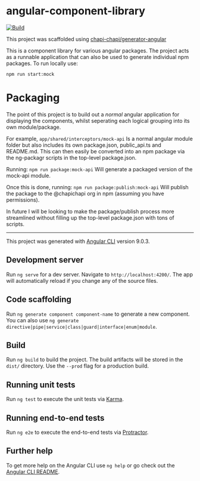 # angular-component-library
[![Build](https://github.com/chapi-chapi/angular-component-library/workflows/Build/badge.svg)](https://github.com/chapi-chapi/angular-component-library/actions?query=workflow%3ABuild)

This project was scaffolded using [chapi-chapi/generator-angular](https://github.com/chapi-chapi/generator-angular)

This is a component library for various angular packages.
The project acts as a runnable application that can also be used to generate individual npm packages.
To run locally use:

```npm run start:mock```

# Packaging
The point of this project is to build out a _normal_ angular application for displaying the components, whilst seperating each logical grouping into its own module/package.

For example,
`app/shared/interceptors/mock-api`
Is a normal angular module folder but also includes its own package.json, public_api.ts and README.md.
This can then easily be converted into an npm package via the ng-packagr scripts in the top-level package.json.

Running:
```npm run package:mock-api```
Will generate a packaged version of the mock-api module.

Once this is done, running:
```npm run package:publish:mock-api```
Will publish the package to the @chapichapi org in npm (assuming you have permissions).

In future I will be looking to make the package/publish process more streamlined without filling up the top-level package.json with tons of scripts.


--------------------------------------------------------------------------------------------------------------------------------------------------------

This project was generated with [Angular CLI](https://github.com/angular/angular-cli) version 9.0.3.

## Development server

Run `ng serve` for a dev server. Navigate to `http://localhost:4200/`. The app will automatically reload if you change any of the source files.

## Code scaffolding

Run `ng generate component component-name` to generate a new component. You can also use `ng generate directive|pipe|service|class|guard|interface|enum|module`.

## Build

Run `ng build` to build the project. The build artifacts will be stored in the `dist/` directory. Use the `--prod` flag for a production build.

## Running unit tests

Run `ng test` to execute the unit tests via [Karma](https://karma-runner.github.io).

## Running end-to-end tests

Run `ng e2e` to execute the end-to-end tests via [Protractor](http://www.protractortest.org/).

## Further help

To get more help on the Angular CLI use `ng help` or go check out the [Angular CLI README](https://github.com/angular/angular-cli/blob/master/README.md).
